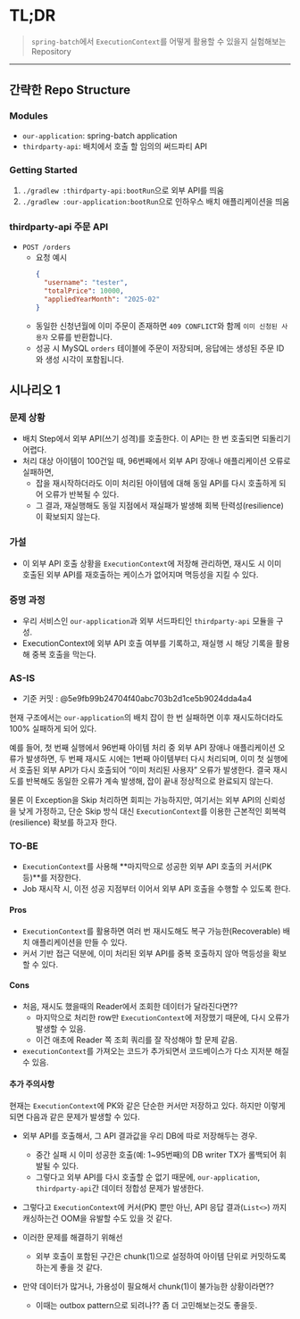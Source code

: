 # TL;DR

> `spring-batch`에서 `ExecutionContext`를 어떻게 활용할 수 있을지 실험해보는 Repository

---

## 간략한 Repo Structure

### Modules
- `our-application`: spring-batch application
- `thirdparty-api`: 배치에서 호출 할 임의의 써드파티 API

### Getting Started
1. `./gradlew :thirdparty-api:bootRun`으로 외부 API를 띄움
2. `./gradlew :our-application:bootRun`으로 인하우스 배치 애플리케이션을 띄움

### thirdparty-api 주문 API

- `POST /orders`
  - 요청 예시
    ```json
    {
      "username": "tester",
      "totalPrice": 10000,
      "appliedYearMonth": "2025-02"
    }
    ```
  - 동일한 신청년월에 이미 주문이 존재하면 `409 CONFLICT`와 함께 `이미 신청된 사용자` 오류를 반환합니다.
  - 성공 시 MySQL `orders` 테이블에 주문이 저장되며, 응답에는 생성된 주문 ID와 생성 시각이 포함됩니다.

## 시나리오 1

### 문제 상황

- 배치 Step에서 외부 API(쓰기 성격)를 호출한다. 이 API는 한 번 호출되면 되돌리기 어렵다.
- 처리 대상 아이템이 100건일 때, 96번째에서 외부 API 장애나 애플리케이션 오류로 실패하면,
  - 잡을 재시작하더라도 이미 처리된 아이템에 대해 동일 API를 다시 호출하게 되어 오류가 반복될 수 있다.
  - 그 결과, 재실행해도 동일 지점에서 재실패가 발생해 회복 탄력성(resilience) 이 확보되지 않는다.

### 가설

- 이 외부 API 호출 상황을 `ExecutionContext`에 저장해 관리하면, 재시도 시 이미 호출된 외부 API를 재호출하는 케이스가 없어지며 멱등성을 지킬 수 있다.

### 증명 과정

- 우리 서비스인 `our-application`과 외부 서드파티인 `thirdparty-api` 모듈을 구성.
- ExecutionContext에 외부 API 호출 여부를 기록하고, 재실행 시 해당 기록을 활용해 중복 호출을 막는다.

### AS-IS

- 기준 커밋 : @5e9fb99b24704f40abc703b2d1ce5b9024dda4a4

현재 구조에서는
`our-application`의 배치 잡이 한 번 실패하면 이후 재시도하더라도 100% 실패하게 되어 있다.

예를 들어, 첫 번째 실행에서 96번째 아이템 처리 중 외부 API 장애나 애플리케이션 오류가 발생하면,
두 번째 재시도 시에는 1번째 아이템부터 다시 처리되며, 이미 첫 실행에서 호출된 외부 API가 다시 호출되어 “이미 처리된 사용자” 오류가 발생한다.
결국 재시도를 반복해도 동일한 오류가 계속 발생해, 잡이 끝내 정상적으로 완료되지 않는다.

물론 이 Exception을 Skip 처리하면 회피는 가능하지만,
여기서는 외부 API의 신뢰성을 낮게 가정하고, 단순 Skip 방식 대신 `ExecutionContext`를 이용한 근본적인 회복력(resilience) 확보를 하고자 한다.

### TO-BE

- `ExecutionContext`를 사용해 **마지막으로 성공한 외부 API 호출의 커서(PK 등)**를 저장한다.
- Job 재시작 시, 이전 성공 지점부터 이어서 외부 API 호출을 수행할 수 있도록 한다.

#### Pros

- `ExecutionContext`를 활용하면 여러 번 재시도해도 복구 가능한(Recoverable) 배치 애플리케이션을 만들 수 있다.
- 커서 기반 접근 덕분에, 이미 처리된 외부 API를 중복 호출하지 않아 멱등성을 확보할 수 있다. 

#### Cons

- 처음, 재시도 했을때의 Reader에서 조회한 데이터가 달라진다면??
  - 마지막으로 처리한 row만 `ExecutionContext`에 저장했기 때문에, 다시 오류가 발생할 수 있음.
  - 이건 애초에 Reader 쪽 조회 쿼리를 잘 작성해야 할 문제 같음.
- `executionContext`를 가져오는 코드가 추가되면서 코드베이스가 다소 지저분 해질 수 있음.

#### 추가 주의사항

현재는 `ExecutionContext`에 PK와 같은 단순한 커서만 저장하고 있다.
하지만 이렇게 되면 다음과 같은 문제가 발생할 수 있다.

- 외부 API를 호출해서, 그 API 결과값을 우리 DB에 따로 저장해두는 경우.
  - 중간 실패 시 이미 성공한 호출(예: 1~95번째)의 DB writer TX가 롤백되어 휘발될 수 있다.
  - 그렇다고 외부 API를 다시 호출할 순 없기 때문에, `our-application`, `thirdparty-api`간 데이터 정합성 문제가 발생한다.

- 그렇다고 `ExecutionContext`에 커서(PK) 뿐만 아닌, API 응답 결과(`List<>`) 까지 캐싱하는건 OOM을 유발할 수도 있을 것 같다.

- 이러한 문제를 해결하기 위해선
  - 외부 호출이 포함된 구간은 chunk(1)으로 설정하여 아이템 단위로 커밋하도록 하는게 좋을 것 같다.

- 만약 데이터가 많거나, 가용성이 필요해서 chunk(1)이 불가능한 상황이라면??
  - 이때는 outbox pattern으로 되려나?? 좀 더 고민해보는것도 좋을듯. 
